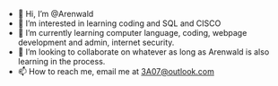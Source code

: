 - 👋 Hi, I’m @Arenwald
- 👀 I’m interested in learning coding and SQL and CISCO
- 🌱 I’m currently learning computer language, coding, webpage development and admin, internet security.
- 💞️ I’m looking to collaborate on whatever as long as Arenwald is also learning in the process.
- 📫 How to reach me, email me at 3A07@outlook.com

<!---
Arenwald/Arenwald is a ✨ special ✨ repository because its `README.md` (this file) appears on your GitHub profile.
You can click the Preview link to take a look at your changes.
--->

